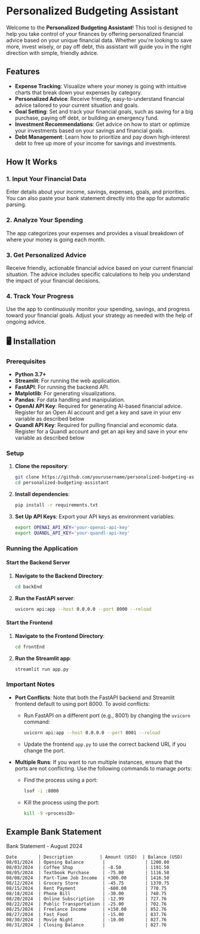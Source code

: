 # Personalized Budgeting Assistant

Welcome to the **Personalized Budgeting Assistant**! This tool is designed to help you take control of your finances by offering personalized financial advice based on your unique financial data. Whether you're looking to save more, invest wisely, or pay off debt, this assistant will guide you in the right direction with simple, friendly advice.

## Features

- **Expense Tracking**: Visualize where your money is going with intuitive charts that break down your expenses by category.
- **Personalized Advice**: Receive friendly, easy-to-understand financial advice tailored to your current situation and goals.
- **Goal Setting**: Set and track your financial goals, such as saving for a big purchase, paying off debt, or building an emergency fund.
- **Investment Recommendations**: Get advice on how to start or optimize your investments based on your savings and financial goals.
- **Debt Management**: Learn how to prioritize and pay down high-interest debt to free up more of your income for savings and investments.

## How It Works

### 1. Input Your Financial Data
Enter details about your income, savings, expenses, goals, and priorities. You can also paste your bank statement directly into the app for automatic parsing.

### 2. Analyze Your Spending
The app categorizes your expenses and provides a visual breakdown of where your money is going each month.

### 3. Get Personalized Advice
Receive friendly, actionable financial advice based on your current financial situation. The advice includes specific calculations to help you understand the impact of your financial decisions.

### 4. Track Your Progress
Use the app to continuously monitor your spending, savings, and progress toward your financial goals. Adjust your strategy as needed with the help of ongoing advice.

## 🖥️ Installation

### Prerequisites

- **Python 3.7+**
- **Streamlit**: For running the web application.
- **FastAPI**: For running the backend API.
- **Matplotlib**: For generating visualizations.
- **Pandas**: For data handling and manipulation.
- **OpenAI API Key**: Required for generating AI-based financial advice. Register for an Open AI account and get a key and save in your env variable as described below
- **Quandl API Key**: Required for pulling financial and economic data. Register for a Quandl account and get an api key and save in your env variable as described below

### Setup

1. **Clone the repository**:
   ```bash
   git clone https://github.com/yourusername/personalized-budgeting-assistant.git
   cd personalized-budgeting-assistant
   ```

2. **Install dependencies**:
   ```bash
   pip install -r requirements.txt
   ```

3. **Set Up API Keys**:
   Export your API keys as environment variables:
   ```bash
   export OPENAI_API_KEY='your-openai-api-key'
   export QUANDL_API_KEY='your-quandl-api-key'
   ```

### Running the Application

#### Start the Backend Server

1. **Navigate to the Backend Directory**:
   ```bash
   cd backEnd
   ```

2. **Run the FastAPI server**:
   ```bash
   uvicorn api:app --host 0.0.0.0 --port 8000 --reload
   ```

#### Start the Frontend

1. **Navigate to the Frontend Directory**:
   ```bash
   cd frontEnd
   ```

2. **Run the Streamlit app**:
   ```bash
   streamlit run app.py
   ```

### Important Notes

- **Port Conflicts**: Note that both the FastAPI backend and Streamlit frontend default to using port 8000. To avoid conflicts:
  - Run FastAPI on a different port (e.g., 8001) by changing the `uvicorn` command:
    ```bash
    uvicorn api:app --host 0.0.0.0 --port 8001 --reload
    ```
  - Update the frontend `app.py` to use the correct backend URL if you change the port.

- **Multiple Runs**: If you want to run multiple instances, ensure that the ports are not conflicting. Use the following commands to manage ports:
  - Find the process using a port:
    ```bash
    lsof -i :8000
    ```
  - Kill the process using the port:
    ```bash
    kill -9 <processID>
    ```

## Example Bank Statement

Bank Statement - August 2024

```plaintext
Date        | Description          | Amount (USD)  | Balance (USD)
08/01/2024  | Opening Balance       |               | 1200.00
08/03/2024  | Coffee Shop           | -8.50         | 1191.50
08/05/2024  | Textbook Purchase     | -75.00        | 1116.50
08/08/2024  | Part-Time Job Income  | +300.00       | 1416.50
08/12/2024  | Grocery Store         | -45.75        | 1370.75
08/15/2024  | Rent Payment          | -600.00       | 770.75
08/18/2024  | Phone Bill            | -30.00        | 740.75
08/20/2024  | Online Subscription   | -12.99        | 727.76
08/22/2024  | Public Transportation | -25.00        | 702.76
08/25/2024  | Freelance Income      | +150.00       | 852.76
08/27/2024  | Fast Food             | -15.00        | 837.76
08/30/2024  | Movie Night           | -10.00        | 827.76
08/31/2024  | Closing Balance       |               | 827.76
```
